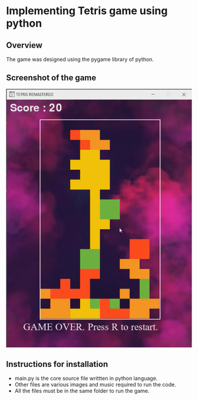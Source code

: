 # Implementing Tetris game using python

## Overview

The game was designed using the pygame library of python.

## Screenshot of the game

![Screenshot](sc.png)

## Instructions for installation

- main.py is the core source file writtten in python language.
- Other files are various images and music required to run the code.
- All the files must be in the same folder to run the game.
